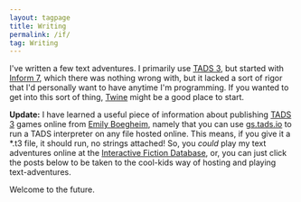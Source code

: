 ```yaml
---
layout: tagpage
title: Writing
permalink: /if/
tag: Writing
---
```


I've written a few text adventures. I primarily use [TADS 3][], but started with [Inform 7][], which there was nothing wrong with, but it lacked a sort of rigor that I'd personally want to have anytime I'm programming. If you wanted to get into this sort of thing, [Twine][] might be a good place to start.

**Update:** I have learned a useful piece of information about publishing [TADS 3][] games online from [Emily Boegheim][], namely that you can use [gs.tads.io][] to run a TADS interpreter on any file hosted online. This means, if you give it a \*.t3 file, it should run, no strings attached! So, you *could* play my text adventures online at the [Interactive Fiction Database][], or, you can just click the posts below to be taken to the cool-kids way of hosting and playing text-adventures.

Welcome to the future.

[gs.tads.io]: <http://gs.tads.io/?storyfile=put_a_story_file_here.t3>
[Twine]: <http://twinery.org>
[Tads 3]: <http://tads.org>
[Inform 7]: <http://inform7.com>
[Emily Boegheim]: <http://ifdb.tads.org/showuser?id=vw7fr8dlv3k7i3pm>
[GitHub]: <http://github.com>
[Interactive Fiction Database]: <http://ifdb.tads.org>
